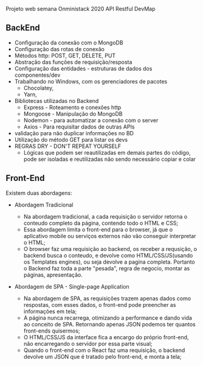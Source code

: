 Projeto web semana Onministack 2020
API Restful DevMap

BackEnd 
-------------------------------------------------------------
- Configuração da conexão com o MongoDB
- Configuração das rotas de conexão
- Métodos http: POST, GET, DELETE, PUT
- Abstração das funções de requisição/resposta
- Configuração das entidades - estruturas de dados dos componentes/dev
- Trabalhando no Windows, com os gerenciadores de pacotes
  - Chocolatey,
  - Yarn,
- Bibliotecas utilizadas no Backend
  - Express - Roteamento e conexões http
  - Mongoose - Manipulação do MongoDB
  - Nodemon - para automatizar a conexão com o server
  - Axios - Para requisitar dados de outras APIs
- validação para não duplicar informações no BD
- Utilização do método GET para listar os devs
- REGRAS DRY - DON'T REPEAT YOURSELF
  - Lógicas que podem ser reautilizadas em demais partes do código, pode ser isoladas e reutilizadas
 não sendo necessário copiar e colar
 
 Front-End
 ------------------------------------------------------------
Existem duas abordagens:
- Abordagem Tradicional
  - Na abordagem tradicional, a cada requisição o servidor retorna o conteudo completo da página, contendo
    todo o HTML e CSS;
  - Essa abordagem limita o front-end para o browser,  já que o aplicativo mobile ou serviços externos não vão conseguir interpretar o HTML;
  - O browser faz uma requisição ao backend, os receber a requsição, o backend busca o conteudo, e devolve como HTML/CSS/JS(usando os Templates engines), ou seja devolve a pagina completa. Portanto o Backend faz toda a parte "pesada", regra de negocio, montar as páginas, apresentação.

- Abordagem de SPA - Single-page Application
  - Na abordagem de SPA, as requisições trazem apenas dados como respostas, com esses dados, o front-end pode preencher as informações em tela;
  - A página nunca recarrega, otimizando a performance e dando vida ao conceito de SPA. Retornando apenas JSON podemos ter quantos front-ends quisermos;
  - O HTML/CSS/JS da interface fica a encargo do próprio front-end, não encarregando o servidor por essa parte visual;
  - Quando o front-end com o React faz uma requisição, o backend devolve um JSON que é tratado pelo front-end, e monta a tela;
